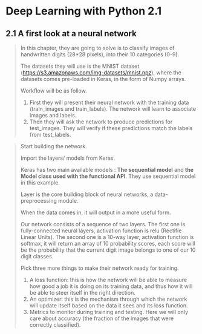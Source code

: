 # Deep Learning with Python 2.1 #

 ## 2.1 A first look at a neural network

> In this chapter, they are going to solve is to classify images of handwritten digits (28*28 pixels), into their 10 categories (0-9).
>
> The datasets they will use is the MNIST dataset (https://s3.amazonaws.com/img-datasets/mnist.npz), where the datasets comes pre-loaded in Keras, in the form of Numpy arrays.
>
> Workflow will be as follow. 
>
> 1. First they will present their neural network with the training data (train_images and train_labels). The network will learn to associate images and labels. 
> 2. Then they will ask the network to produce predictions for test_images. They will verify if these predictions match the labels from test_labels. 

> Start building the network.
>
> Import the layers/ models from Keras.
>
> Keras has two main available models : **The sequential model** and **the Model class used with the functional API**. They use sequential model in this example.
>
> Layer is the core building block of neural networks, a data-preprocessing module.
>
> When the data comes in, it will output in a more useful form.
>
> Our network consists of a sequence of two layers. The first one is fully-connected neural layers, activation function is relu (Rectifie Linear Units). The second one is a 10-way layer, activation function is softmax, it will return an array of 10 probability scores, each score will be the probability that the current digit image belongs to one of our 10 digit classes.
>
> Pick three more things to make their network ready for training.
>
> 1. A loss function: this is how the network will be able to measure how good a job it is doing on its training data, and thus how it will be able to steer itself in the right direction. 
> 2.  An optimizer: this is the mechanism through which the network will update itself based on the data it sees and its loss function. 
> 3.  Metrics to monitor during training and testing. Here we will only care about accuracy (the fraction of the images that were correctly classified). 

